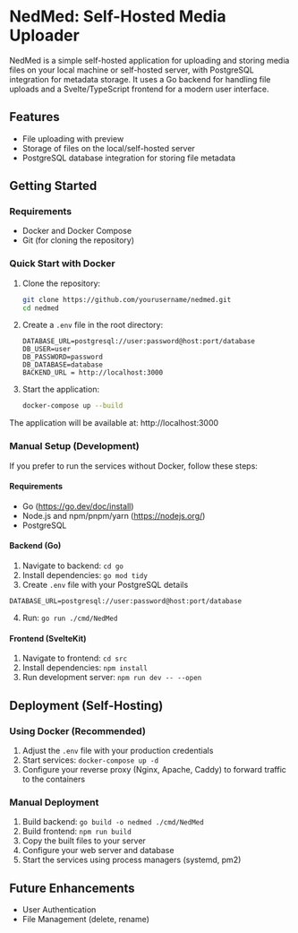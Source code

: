 # NedMed: Self-Hosted Media Uploader

NedMed is a simple self-hosted application for uploading and storing media files on your local machine or self-hosted server, with PostgreSQL integration for metadata storage. It uses a Go backend for handling file uploads and a Svelte/TypeScript frontend for a modern user interface.

## Features

* File uploading with preview
* Storage of files on the local/self-hosted server
* PostgreSQL database integration for storing file metadata

## Getting Started

### Requirements

* Docker and Docker Compose
* Git (for cloning the repository)

### Quick Start with Docker

1. Clone the repository:
   ```bash
   git clone https://github.com/yourusername/nedmed.git
   cd nedmed
   ```

2. Create a `.env` file in the root directory:
   ```env
   DATABASE_URL=postgresql://user:password@host:port/database
   DB_USER=user
   DB_PASSWORD=password
   DB_DATABASE=database
   BACKEND_URL = http://localhost:3000
   ```

3. Start the application:
   ```bash
   docker-compose up --build
   ```

The application will be available at:
http://localhost:3000

### Manual Setup (Development)

If you prefer to run the services without Docker, follow these steps:

#### Requirements
* Go (https://go.dev/doc/install)
* Node.js and npm/pnpm/yarn (https://nodejs.org/)
* PostgreSQL

#### Backend (Go)
1. Navigate to backend: `cd go`
2. Install dependencies: `go mod tidy`
3. Create `.env` file with your PostgreSQL details
```
DATABASE_URL=postgresql://user:password@host:port/database
  ```
4. Run: `go run ./cmd/NedMed`

#### Frontend (SvelteKit)
1. Navigate to frontend: `cd src`
2. Install dependencies: `npm install`
3. Run development server: `npm run dev -- --open`

## Deployment (Self-Hosting)

### Using Docker (Recommended)
1. Adjust the `.env` file with your production credentials
2. Start services: `docker-compose up -d`
3. Configure your reverse proxy (Nginx, Apache, Caddy) to forward traffic to the containers

### Manual Deployment
1. Build backend: `go build -o nedmed ./cmd/NedMed`
2. Build frontend: `npm run build`
3. Copy the built files to your server
4. Configure your web server and database
5. Start the services using process managers (systemd, pm2)

## Future Enhancements

* User Authentication
* File Management (delete, rename)